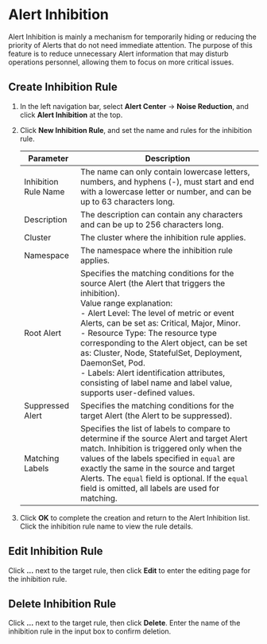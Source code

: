 # Alert Inhibition

Alert Inhibition is mainly a mechanism for temporarily hiding or reducing the priority of Alerts that do not need immediate attention. The purpose of this feature is to reduce unnecessary Alert information that may disturb operations personnel, allowing them to focus on more critical issues.

## Create Inhibition Rule

1. In the left navigation bar, select **Alert Center** -> **Noise Reduction**, and click **Alert Inhibition** at the top.

    <!-- Add image later -->

2. Click **New Inhibition Rule**, and set the name and rules for the inhibition rule.

    <!-- Add image later -->

    | Parameter | Description |
    | ---- | ---- |
    | Inhibition Rule Name | The name can only contain lowercase letters, numbers, and hyphens (-), must start and end with a lowercase letter or number, and can be up to 63 characters long. |
    | Description | The description can contain any characters and can be up to 256 characters long. |
    | Cluster | The cluster where the inhibition rule applies. |
    | Namespace | The namespace where the inhibition rule applies. |
    | Root Alert | Specifies the matching conditions for the source Alert (the Alert that triggers the inhibition).<br />Value range explanation:<br /> - Alert Level: The level of metric or event Alerts, can be set as: Critical, Major, Minor.<br /> - Resource Type: The resource type corresponding to the Alert object, can be set as: Cluster, Node, StatefulSet, Deployment, DaemonSet, Pod. <br /> - Labels: Alert identification attributes, consisting of label name and label value, supports user-defined values. |
    | Suppressed Alert | Specifies the matching conditions for the target Alert (the Alert to be suppressed). |
    | Matching Labels | Specifies the list of labels to compare to determine if the source Alert and target Alert match. Inhibition is triggered only when the values of the labels specified in `equal` are exactly the same in the source and target Alerts. The `equal` field is optional. If the `equal` field is omitted, all labels are used for matching. |

3. Click **OK** to complete the creation and return to the Alert Inhibition list. Click the inhibition rule name to view the rule details.

## Edit Inhibition Rule

Click **...** next to the target rule, then click **Edit** to enter the editing page for the inhibition rule.

<!-- Add image later -->

## Delete Inhibition Rule

Click **...** next to the target rule, then click **Delete**. Enter the name of the inhibition rule in the input box to confirm deletion.

<!-- Add image later -->
